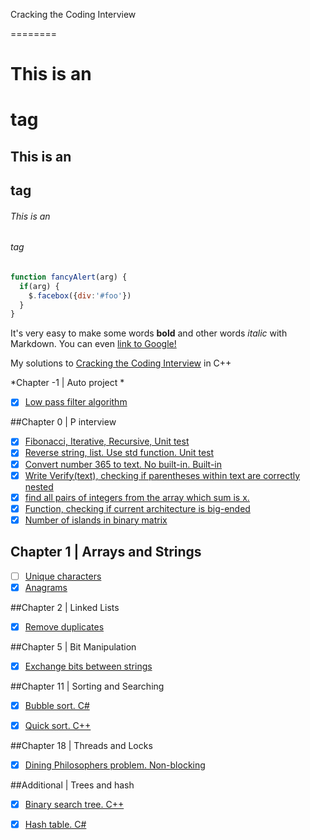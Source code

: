﻿Cracking the Coding Interview

========
# This is an <h1> tag
## This is an <h2> tag
###### This is an <h6> tag


```javascript
function fancyAlert(arg) {
  if(arg) {
    $.facebox({div:'#foo'})
  }
}
```

It's very easy to make some words **bold** and other words *italic* with Markdown. You can even [link to Google!](http://google.com)

My solutions to [Cracking the Coding Interview](https://books.google.com.ua/books/about/Cracking_the_Coding_Interview_189_Progra.html?id=jD8iswEACAAJ&source=kp_cover&hl=en) in C++

*Chapter -1 | Auto project  *
- [x] [Low pass filter algorithm](https://github.com/kerydan/CrackingTheCodingInterview/blob/master/src/C++/chapter-1/LowPass.cpp)

##Chapter 0 | P interview 
- [x] [Fibonacci, Iterative, Recursive, Unit test](https://github.com/kerydan/CrackingTheCodingInterview/blob/master/src/C++/chapter0/Fibonacci.cpp)
- [x] [Reverse string, list. Use std function. Unit test](https://github.com/kerydan/CrackingTheCodingInterview/blob/master/src/C++/chapter0/Reverse.cpp)
- [x] [Convert number 365 to text. No built-in. Built-in](https://github.com/kerydan/CrackingTheCodingInterview/blob/master/src/C++/chapter0/Num2Text.cpp)
- [x] [Write Verify(text), checking if parentheses within text are correctly nested](https://github.com/kerydan/CrackingTheCodingInterview/blob/master/src/C++/chapter0/VerifyNestedParenth.cpp)
- [x] [find all pairs of integers from the array which sum is x.](https://github.com/kerydan/CrackingTheCodingInterview/blob/master/src/C++/chapter0/SumOfPair.cpp)
- [x] [Function, checking if current architecture is big-ended](https://github.com/kerydan/CrackingTheCodingInterview/blob/master/src/C++/chapter0/Endiness.cpp)
- [x] [Number of islands in binary matrix](https://github.com/kerydan/CrackingTheCodingInterview/blob/master/src/C++/chapter0/NumberOfIslands.cpp)

## Chapter 1 | Arrays and Strings 
- [ ] [Unique characters](https://github.com/kerydan/CrackingTheCodingInterview/blob/master/src/C++/chapter1/T1_1_Arrays_UniqueCharacters.cpp)
- [x] [Anagrams](https://github.com/kerydan/CrackingTheCodingInterview/blob/master/src/C++/chapter1/T1_4_Arrays_Anagrams.cpp)

##Chapter 2 | Linked Lists
- [x] [Remove duplicates](https://github.com/kerydan/CrackingTheCodingInterview/blob/master/src/C++/chapter2/T2_1_Lists_Duplicates.cpp)



##Chapter 5 | Bit Manipulation
- [x] [Exchange bits between strings](https://github.com/kerydan/CrackingTheCodingInterview/blob/master/src/C++/chapter5/T5_1_Bits_ExchangeBits.cpp)

##Chapter 11 | Sorting and Searching

- [x] [Bubble sort. C#](https://github.com/kerydan/CrackingTheCodingInterview/blob/master/src/CSharp/chapter11/BubbleSort.cs)
- [x] [Quick sort. C++](https://github.com/kerydan/CrackingTheCodingInterview/blob/master/src/C++/chapter11/qsort.cpp)


##Chapter 18 | Threads and Locks

- [x] [Dining Philosophers problem. Non-blocking](https://github.com/kerydan/CrackingTheCodingInterview/blob/master/src/C++/chapter18/T18_10_Thread_Philosophers_NonBlock.cpp)

##Additional | Trees and hash

- [x] [Binary search tree. C++](https://github.com/kerydan/CrackingTheCodingInterview/blob/master/src/C++/chapterAdd/BinarySearchTree.cpp)
- [x] [Hash table. C#](https://github.com/kerydan/CrackingTheCodingInterview/blob/master/src/CSharp/chapterAdd/Hash.cs)


